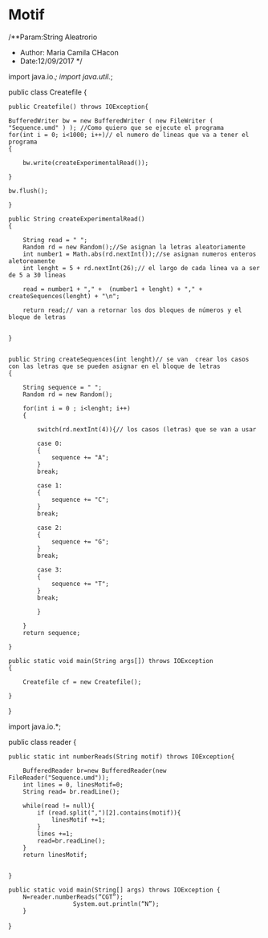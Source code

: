 # Motif
/**Param:String Aleatrorio
 * Author: Maria Camila CHacon
 * Date:12/09/2017
 */

import java.io.*;
import java.util.*;

public class Createfile {
	
	
	public Createfile() throws IOException{
	
	BufferedWriter bw = new BufferedWriter ( new FileWriter ( "Sequence.umd" ) ); //Como quiero que se ejecute el programa 
	for(int i = 0; i<1000; i++)// el numero de lineas que va a tener el programa
	{
		
		bw.write(createExperimentalRead());
		
	}
	
	bw.flush();
	
	}
	
	public String createExperimentalRead()
	{
		
		String read = " ";
		Random rd = new Random();//Se asignan la letras aleatoriamente
		int number1 = Math.abs(rd.nextInt());//se asignan numeros enteros aletoreamente
		int lenght = 5 + rd.nextInt(26);// el largo de cada linea va a ser de 5 a 30 lineas
		
		read = number1 + "," +  (number1 + lenght) + "," + createSequences(lenght) + "\n";
		
		return read;// van a retornar los dos bloques de números y el bloque de letras
		
		
	}
	

	public String createSequences(int lenght)// se van  crear los casos con las letras que se pueden asignar en el bloque de letras
	{
		
		String sequence = " ";
		Random rd = new Random();
		
		for(int i = 0 ; i<lenght; i++)
		{
			
			switch(rd.nextInt(4)){// los casos (letras) que se van a usar
			
			case 0:
			{
				sequence += "A";
			}
			break;
			
			case 1:
			{
				sequence += "C";
			}
			break;
			
			case 2:
			{
				sequence += "G";
			}
			break;
			
			case 3:
			{
				sequence += "T";
			}
			break;
			
			}
			
		}
		return sequence;
		
	}
	
	public static void main(String args[]) throws IOException
	{
		
		Createfile cf = new Createfile();
		
	}
	
}


import java.io.*;


public class reader {

	public static int numberReads(String motif) throws IOException{
		
		BufferedReader br=new BufferedReader(new FileReader("Sequence.umd"));
		int lines = 0, linesMotif=0;
		String read= br.readLine();
		
		while(read != null){
			if (read.split(",")[2].contains(motif)){
				linesMotif +=1;
			}
			lines +=1;
		    read=br.readLine();
		}
		return linesMotif;
	

	}

	public static void main(String[] args) throws IOException {
		N=reader.numberReads(“CGT”);
                      System.out.println(“N”);
		}
}
